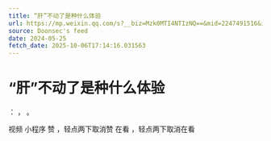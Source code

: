 ```yaml
---
title: “肝”不动了是种什么体验
url: https://mp.weixin.qq.com/s?__biz=Mzk0MTI4NTIzNQ==&mid=2247491516&idx=1&sn=d98a0908b9c09e00a104bd3f684523de
source: Doonsec's feed
date: 2024-05-25
fetch_date: 2025-10-06T17:14:16.031563
---
```


# “肝”不动了是种什么体验

：
，
。

视频
小程序
赞
，轻点两下取消赞
在看
，轻点两下取消在看